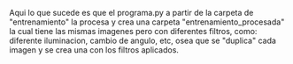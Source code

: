 Aqui lo que sucede es que el programa.py a partir de la carpeta de "entrenamiento" la procesa y crea una carpeta "entrenamiento_procesada" 
la cual tiene las mismas imagenes pero con diferentes filtros, como: diferente iluminacion, cambio de angulo, etc, osea que se "duplica" cada 
imagen y se crea una con los filtros aplicados.
